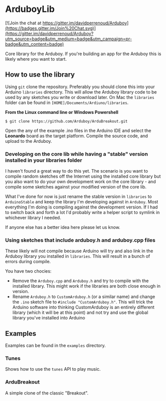 ArduboyLib
==========

[![Join the chat at https://gitter.im/davidperrenoud/Arduboy](https://badges.gitter.im/Join%20Chat.svg)](https://gitter.im/davidperrenoud/Arduboy?utm_source=badge&utm_medium=badge&utm_campaign=pr-badge&utm_content=badge)

Core library for the Arduboy.  If you're building an app for the Arduboy this is likely where you want to start.


## How to use the library

Using `git` clone the repository.  Preferably you should clone this into your Arduino `libraries` directory.  This will allow the Arduboy library code to be used by any sketches you write or download later.  On Mac the `libraries` folder can be found in `[HOME]/Documents/Ardiuno/libraries`.

**From the Linux command line or Windows Powershell**
	
    $ git clone https://github.com/Arduboy/ArduBreakout.git

Open the any of the example .ino files in the Arduino IDE and select the **Leonardo** board as the target platform. Compile the source code, and upload to the Arduboy.

### Developing on the core lib while having a "stable" version installed in your libraries folder

I haven't found a great way to do this yet.  The scenario is you want to compile random sketches off the Internet using the installed core library but you also want to do your own development work on the core library - and compile some sketches against your modified version of the core lib.

What I've done for now is just rename the stable version in `libraries` to `ArduinoStable` and keep the library I'm developing against in `Arduboy`.  Most everything I'm doing is compiling against the development version.  If I had to switch back and forth a lot I'd probably write a helper script to symlink in whichever library I needed.

If anyone else has a better idea here please let us know.

### Using sketches that include arduboy.h and arduboy.cpp files

These likely will not compile because Arduino will try and also link in the Arduboy library you installed in `libraries`.  This will result in a bunch of errors during compile.


You have two chocies:

- Remove the `Arduboy.cpp` and `Arduboy.h` and try to compile with the installed library.  This might work if the libraries are both close enough in version.
- Rename `Arduboy.h` to `CustomArduboy.h` (or a similar name) and change the `.ino` sketch file to `#include "CustomArduboy.h"`.  This will trick the Arduino software into thinking CustomArduboy is an entirely different library (which it will be at this point) and not try and use the global library you've installed into Arduino

## Examples

Examples can be found in the `examples` directory.

### Tunes

Shows how to use the `tunes` API to play music.

### ArduBreakout

A simple clone of the classic "Breakout".
